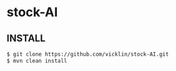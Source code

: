 # stock-AI

## INSTALL
```bash
$ git clone https://github.com/vicklin/stock-AI.git
$ mvn clean install
```
